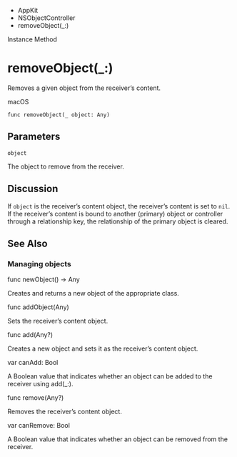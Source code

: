 

- AppKit
- NSObjectController
-  removeObject(\_:) 

Instance Method

# removeObject(\_:)

Removes a given object from the receiver’s content.

macOS

``` source
func removeObject(_ object: Any)
```

## Parameters 

`object`  

The object to remove from the receiver.

## Discussion

If `object` is the receiver’s content object, the receiver’s content is set to `nil`. If the receiver’s content is bound to another (primary) object or controller through a relationship key, the relationship of the primary object is cleared.

## See Also

### Managing objects

func newObject() -> Any

Creates and returns a new object of the appropriate class.

func addObject(Any)

Sets the receiver’s content object.

func add(Any?)

Creates a new object and sets it as the receiver’s content object.

var canAdd: Bool

A Boolean value that indicates whether an object can be added to the receiver using add(_:).

func remove(Any?)

Removes the receiver’s content object.

var canRemove: Bool

A Boolean value that indicates whether an object can be removed from the receiver.

